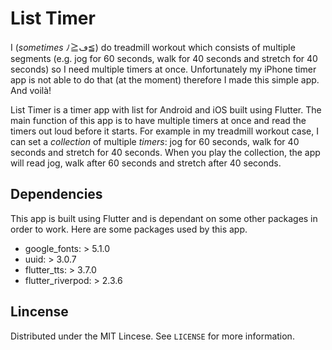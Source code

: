 # List Timer

I (<i>sometimes</i> ﾉ≧ڡ≦) do treadmill workout which consists of multiple segments (e.g. jog for 60 seconds, walk for 40 seconds and stretch for 40 seconds) so I need multiple timers at once. Unfortunately my iPhone timer app is not able to do that (at the moment) therefore I made this simple app. And voilà!

List Timer is a timer app with list for Android and iOS built using Flutter. The main function of this app is to have multiple timers at once and read the timers out loud before it starts. For example in my treadmill workout case, I can set a <em>collection</em> of multiple <em>timers</em>: jog for 60 seconds, walk for 40 seconds and stretch for 40 seconds. When you play the collection, the app will read jog, walk after 60 seconds and stretch after 40 seconds.

## Dependencies

This app is built using Flutter and is dependant on some other packages in order to work. Here are some packages used by this app.

* google_fonts: > 5.1.0
* uuid: > 3.0.7
* flutter_tts: > 3.7.0
* flutter_riverpod: > 2.3.6

## Lincense

Distributed under the MIT Lincese. See `LICENSE` for more information.
